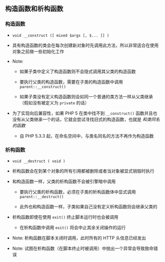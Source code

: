 ## 构造函数和析构函数

### 构造函数
* `void __construct ([ mixed $args [, $... ]] )`

* 具有构造函数的类会在每次创建新对象时先调用此方法，所以非常适合在使用对象之前做一些初始化工作

* Note:
    * 如果子类中定义了构造函数则不会隐式调用其父类的构造函数

    * 要执行父类的构造函数，需要在子类的构造函数中调用 `parent::__construct()`

    * 如果子类没有定义构造函数则会如同一个普通的类方法一样从父类继承（假如没有被定义为 `private` 的话）

* 为了实现向后兼容性，如果 PHP 5 在类中找不到 `__construct()` 函数并且也没有从父类继承一个的话，它就会尝试寻找旧式的构造函数，也就是 *和类同名的函数*
    * 自 PHP 5.3.3 起，在命名空间中，与类名同名的方法不再作为构造函数


### 析构函数
* `void __destruct ( void )`

* 析构函数会在到某个对象的所有引用都被删除或者当对象被显式销毁时执行

* 和构造函数一样，父类的析构函数不会被引擎暗中调用
    * 要执行父类的析构函数，必须在子类的析构函数体中显式调用 `parent::__destruct()`

    * 此外也和构造函数一样，子类如果自己没有定义析构函数则会继承父类的

* 析构函数即使在使用 `exit()` 终止脚本运行时也会被调用
    * 在析构函数中调用 `exit()` 将会中止其余关闭操作的运行

* Note: 析构函数在脚本关闭时调用，此时所有的 HTTP 头信息已经发出

* Note: 试图在析构函数（在脚本终止时被调用）中抛出一个异常会导致致命错误
